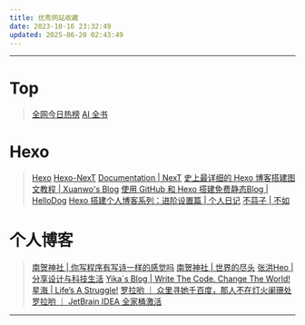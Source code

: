 ```yaml
---
title: 优秀网站收藏
date: 2023-10-16 23:32:49
updated: 2025-06-20 02:43:49
---
```

---

# Top
> [全网今日热榜](https://tophub.today/)
> [AI 全书](https://aibook.ren/)

# Hexo
> [Hexo](https://hexo.io/zh-cn/)
> [Hexo-NexT](https://hexo-next.readthedocs.io/zh_CN/)
> [Documentation | NexT](https://theme-next.js.org/)
> [史上最详细的 Hexo 博客搭建图文教程 | Xuanwo\'s Blog](https://xuanwo.io/2015/03/26/hexo-intor/)
> [使用 GitHub 和 Hexo 搭建免费静态Blog | HelloDog](https://wsgzao.github.io/post/hexo/)
> [Hexo 搭建个人博客系列：进阶设置篇 | 个人日记](https://yearito.cn/posts/hexo-advanced-settings.html)
> [不蒜子 | 不如](https://ibruce.info/2015/04/04/busuanzi/)

# 个人博客
> [南贺神社 | 你写程序有写诗一样的感觉吗](https://ceaser.wang/)
> [南贺神社 | 世界的尽头](https://ceaser.wang/2024/04/20/life/theEndOfTheWorld/)
> [张洪Heo | 分享设计与科技生活](https://blog.zhheo.com/)
> [Yika\`s Blog | Write The Code. Change The World!](https://www.yikakia.com/)
> [星海 | Life’s A Struggle!](https://incoder.org/)
> [罗拉哟 ｜ 众里寻她千百度，那人不在灯火阑珊处](https://www.luola.me/)
> [罗拉哟 ｜ JetBrain IDEA 全家桶激活](https://www.luola.me/130.html)

---
